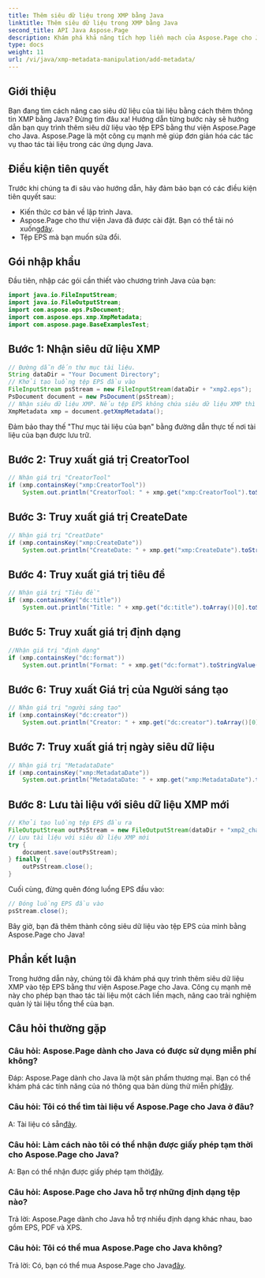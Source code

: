 ```yaml
---
title: Thêm siêu dữ liệu trong XMP bằng Java
linktitle: Thêm siêu dữ liệu trong XMP bằng Java
second_title: API Java Aspose.Page
description: Khám phá khả năng tích hợp liền mạch của Aspose.Page cho Java và tìm hiểu cách thêm siêu dữ liệu XMP vào tệp EPS của bạn một cách dễ dàng. Nâng cao trò chơi quản lý tài liệu của bạn ngay hôm nay!
type: docs
weight: 11
url: /vi/java/xmp-metadata-manipulation/add-metadata/
---
```

## Giới thiệu
Bạn đang tìm cách nâng cao siêu dữ liệu của tài liệu bằng cách thêm thông tin XMP bằng Java? Đừng tìm đâu xa! Hướng dẫn từng bước này sẽ hướng dẫn bạn quy trình thêm siêu dữ liệu vào tệp EPS bằng thư viện Aspose.Page cho Java. Aspose.Page là một công cụ mạnh mẽ giúp đơn giản hóa các tác vụ thao tác tài liệu trong các ứng dụng Java.
## Điều kiện tiên quyết
Trước khi chúng ta đi sâu vào hướng dẫn, hãy đảm bảo bạn có các điều kiện tiên quyết sau:
- Kiến thức cơ bản về lập trình Java.
-  Aspose.Page cho thư viện Java đã được cài đặt. Bạn có thể tải nó xuống[đây](https://releases.aspose.com/page/java/).
- Tệp EPS mà bạn muốn sửa đổi.
## Gói nhập khẩu
Đầu tiên, nhập các gói cần thiết vào chương trình Java của bạn:
```java
import java.io.FileInputStream;
import java.io.FileOutputStream;
import com.aspose.eps.PsDocument;
import com.aspose.eps.xmp.XmpMetadata;
import com.aspose.page.BaseExamplesTest;
```
## Bước 1: Nhận siêu dữ liệu XMP
```java
// Đường dẫn đến thư mục tài liệu.
String dataDir = "Your Document Directory";
// Khởi tạo luồng tệp EPS đầu vào
FileInputStream psStream = new FileInputStream(dataDir + "xmp2.eps");
PsDocument document = new PsDocument(psStream);
// Nhận siêu dữ liệu XMP. Nếu tệp EPS không chứa siêu dữ liệu XMP thì một tệp mới sẽ được tạo bằng cách sử dụng các giá trị từ nhận xét siêu dữ liệu PS (%%Creator, %%CreatDate, %%Title, v.v.)
XmpMetadata xmp = document.getXmpMetadata();
```
Đảm bảo thay thế "Thư mục tài liệu của bạn" bằng đường dẫn thực tế nơi tài liệu của bạn được lưu trữ.

## Bước 2: Truy xuất giá trị CreatorTool
```java
// Nhận giá trị "CreatorTool"
if (xmp.containsKey("xmp:CreatorTool"))
    System.out.println("CreatorTool: " + xmp.get("xmp:CreatorTool").toStringValue());
```
## Bước 3: Truy xuất giá trị CreateDate
```java
// Nhận giá trị "CreatDate"
if (xmp.containsKey("xmp:CreateDate"))
    System.out.println("CreateDate: " + xmp.get("xmp:CreateDate").toStringValue());
```
## Bước 4: Truy xuất giá trị tiêu đề
```java
// Nhận giá trị "Tiêu đề"
if (xmp.containsKey("dc:title"))
    System.out.println("Title: " + xmp.get("dc:title").toArray()[0].toStringValue());
```
## Bước 5: Truy xuất giá trị định dạng
```java
//Nhận giá trị "định dạng"
if (xmp.containsKey("dc:format"))
    System.out.println("Format: " + xmp.get("dc:format").toStringValue());
```
## Bước 6: Truy xuất Giá trị của Người sáng tạo
```java
// Nhận giá trị "người sáng tạo"
if (xmp.containsKey("dc:creator"))
    System.out.println("Creator: " + xmp.get("dc:creator").toArray()[0].toStringValue());
```
## Bước 7: Truy xuất giá trị ngày siêu dữ liệu
```java
// Nhận giá trị "MetadataDate"
if (xmp.containsKey("xmp:MetadataDate"))
    System.out.println("MetadataDate: " + xmp.get("xmp:MetadataDate").toStringValue());
```
## Bước 8: Lưu tài liệu với siêu dữ liệu XMP mới
```java
// Khởi tạo luồng tệp EPS đầu ra
FileOutputStream outPsStream = new FileOutputStream(dataDir + "xmp2_changed.eps");
// Lưu tài liệu với siêu dữ liệu XMP mới
try {			
    document.save(outPsStream);
} finally {
    outPsStream.close();
}
```
Cuối cùng, đừng quên đóng luồng EPS đầu vào:
```java
// Đóng luồng EPS đầu vào
psStream.close();
```
Bây giờ, bạn đã thêm thành công siêu dữ liệu vào tệp EPS của mình bằng Aspose.Page cho Java!
## Phần kết luận
Trong hướng dẫn này, chúng tôi đã khám phá quy trình thêm siêu dữ liệu XMP vào tệp EPS bằng thư viện Aspose.Page cho Java. Công cụ mạnh mẽ này cho phép bạn thao tác tài liệu một cách liền mạch, nâng cao trải nghiệm quản lý tài liệu tổng thể của bạn.
## Câu hỏi thường gặp
### Câu hỏi: Aspose.Page dành cho Java có được sử dụng miễn phí không?
 Đáp: Aspose.Page dành cho Java là một sản phẩm thương mại. Bạn có thể khám phá các tính năng của nó thông qua bản dùng thử miễn phí[đây](https://releases.aspose.com/).
### Câu hỏi: Tôi có thể tìm tài liệu về Aspose.Page cho Java ở đâu?
 A: Tài liệu có sẵn[đây](https://reference.aspose.com/page/java/).
### Câu hỏi: Làm cách nào tôi có thể nhận được giấy phép tạm thời cho Aspose.Page cho Java?
 A: Bạn có thể nhận được giấy phép tạm thời[đây](https://purchase.aspose.com/temporary-license/).
### Câu hỏi: Aspose.Page cho Java hỗ trợ những định dạng tệp nào?
Trả lời: Aspose.Page dành cho Java hỗ trợ nhiều định dạng khác nhau, bao gồm EPS, PDF và XPS.
### Câu hỏi: Tôi có thể mua Aspose.Page cho Java không?
 Trả lời: Có, bạn có thể mua Aspose.Page cho Java[đây](https://purchase.aspose.com/buy).